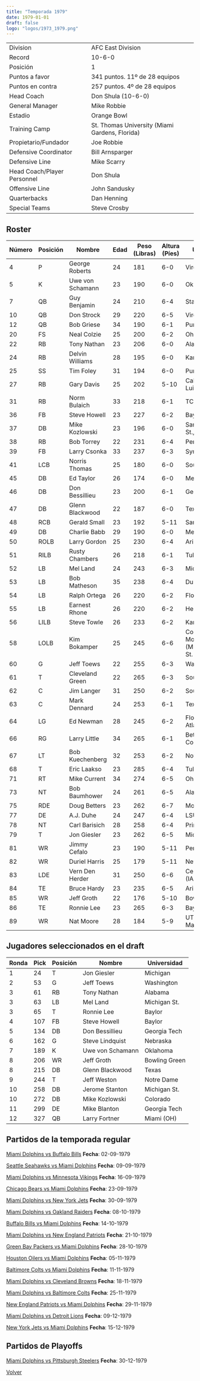 ```yaml
---
title: "Temporada 1979"
date: 1979-01-01
draft: false
logo: "logos/1973_1979.png"
---
```


|                      |                      |
|-------------------------|---------------------------|
| Division               | AFC East Division            |
| Record                 | 10-6-0              |
| Posición               | 1            |
| Puntos a favor         | 341 puntos. 11º de 28 equipos           |
| Puntos en contra       | 257 puntos. 4º de 28 equipos       |
| Head Coach             | Don Shula (10-6-0)               |
| General Manager        | Mike Robbie      |
| Estadio                | Orange Bowl             |
| Training Camp          | St. Thomas University (Miami Gardens, Florida)        |
| Propietario/Fundador | Joe Robbie |
| Defensive Coordinator | Bill Arnsparger |
| Defensive Line | Mike Scarry |
| Head Coach/Player Personnel | Don Shula |
| Offensive Line | John Sandusky |
| Quarterbacks | Dan Henning |
| Special Teams | Steve Crosby |


## Roster

| Número | Posición | Nombre           | Edad | Peso (Libras) | Altura (Píes) | Universidad          |
|--------|----------|------------------|------|---------------|---------------|----------------------|
| 4 | P | George Roberts | 24 | 181 | 6-0 | Virginia Tech |
| 5 | K | Uwe von Schamann | 23 | 190 | 6-0 | Oklahoma |
| 7 | QB | Guy Benjamin | 24 | 210 | 6-4 | Stanford |
| 10 | QB | Don Strock | 29 | 220 | 6-5 | Virginia Tech |
| 12 | QB | Bob Griese | 34 | 190 | 6-1 | Purdue |
| 20 | FS | Neal Colzie | 25 | 200 | 6-2 | Ohio St. |
| 22 | RB | Tony Nathan | 23 | 206 | 6-0 | Alabama |
| 24 | RB | Delvin Williams | 28 | 195 | 6-0 | Kansas |
| 25 | SS | Tim Foley | 31 | 194 | 6-0 | Purdue |
| 27 | RB | Gary Davis | 25 | 202 | 5-10 | Cal Poly-San Luis Obispo |
| 31 | RB | Norm Bulaich | 33 | 218 | 6-1 | TCU |
| 36 | FB | Steve Howell | 23 | 227 | 6-2 | Baylor |
| 37 | DB | Mike Kozlowski | 23 | 196 | 6-0 | San Diego St.,BYU,Colorado |
| 38 | RB | Bob Torrey | 22 | 231 | 6-4 | Penn St. |
| 39 | FB | Larry Csonka | 33 | 237 | 6-3 | Syracuse |
| 41 | LCB | Norris Thomas | 25 | 180 | 6-0 | Southern Miss |
| 45 | DB | Ed Taylor | 26 | 174 | 6-0 | Memphis |
| 46 | DB | Don Bessillieu | 23 | 200 | 6-1 | Georgia Tech |
| 47 | DB | Glenn Blackwood | 22 | 187 | 6-0 | Texas |
| 48 | RCB | Gerald Small | 23 | 192 | 5-11 | San Jose St. |
| 49 | DB | Charlie Babb | 29 | 190 | 6-0 | Memphis |
| 50 | ROLB | Larry Gordon | 25 | 230 | 6-4 | Arizona St. |
| 51 | RILB | Rusty Chambers | 26 | 218 | 6-1 | Tulane |
| 52 | LB | Mel Land | 24 | 243 | 6-3 | Michigan St. |
| 53 | LB | Bob Matheson | 35 | 238 | 6-4 | Duke |
| 54 | LB | Ralph Ortega | 26 | 220 | 6-2 | Florida |
| 55 | LB | Earnest Rhone | 26 | 220 | 6-2 | Henderson St. |
| 56 | LILB | Steve Towle | 26 | 233 | 6-2 | Kansas |
| 58 | LOLB | Kim Bokamper | 25 | 245 | 6-6 | Concordia-Moorhead (MN),San Jose St. |
| 60 | G | Jeff Toews | 22 | 255 | 6-3 | Washington |
| 61 | T | Cleveland Green | 22 | 265 | 6-3 | Southern |
| 62 | C | Jim Langer | 31 | 250 | 6-2 | South Dakota St. |
| 63 | C | Mark Dennard | 24 | 253 | 6-1 | Texas A&M |
| 64 | LG | Ed Newman | 28 | 245 | 6-2 | Florida Atlantic,Duke |
| 66 | RG | Larry Little | 34 | 265 | 6-1 | Bethune-Cookman |
| 67 | LT | Bob Kuechenberg | 32 | 253 | 6-2 | Notre Dame |
| 68 | T | Eric Laakso | 23 | 285 | 6-4 | Tulane |
| 71 | RT | Mike Current | 34 | 274 | 6-5 | Ohio St. |
| 73 | NT | Bob Baumhower | 24 | 261 | 6-5 | Alabama |
| 75 | RDE | Doug Betters | 23 | 262 | 6-7 | Montana,Nevada |
| 77 | DE | A.J. Duhe | 24 | 247 | 6-4 | LSU |
| 78 | NT | Carl Barisich | 28 | 258 | 6-4 | Princeton |
| 79 | T | Jon Giesler | 23 | 262 | 6-5 | Michigan |
| 81 | WR | Jimmy Cefalo | 23 | 190 | 5-11 | Penn St. |
| 82 | WR | Duriel Harris | 25 | 179 | 5-11 | New Mexico St. |
| 83 | LDE | Vern Den Herder | 31 | 250 | 6-6 | Central College (IA) |
| 84 | TE | Bruce Hardy | 23 | 235 | 6-5 | Arizona St. |
| 85 | WR | Jeff Groth | 22 | 176 | 5-10 | Bowling Green |
| 86 | TE | Ronnie Lee | 23 | 265 | 6-3 | Baylor |
| 89 | WR | Nat Moore | 28 | 184 | 5-9 | UT Martin,Florida |


## Jugadores seleccionados en el draft

| Ronda | Pick | Posición | Nombre           | Universidad          |
|-------|------|----------|------------------|----------------------|
| 1 | 24 | T | Jon Giesler | Michigan |
| 2 | 53 | G | Jeff Toews | Washington |
| 3 | 61 | RB | Tony Nathan | Alabama |
| 3 | 63 | LB | Mel Land | Michigan St. |
| 3 | 65 | T | Ronnie Lee | Baylor |
| 4 | 107 | FB | Steve Howell | Baylor |
| 5 | 134 | DB | Don Bessillieu | Georgia Tech |
| 6 | 162 | G | Steve Lindquist | Nebraska |
| 7 | 189 | K | Uwe von Schamann | Oklahoma |
| 8 | 206 | WR | Jeff Groth | Bowling Green |
| 8 | 215 | DB | Glenn Blackwood | Texas |
| 9 | 244 | T | Jeff Weston | Notre Dame |
| 10 | 258 | DB | Jerome Stanton | Michigan St. |
| 10 | 272 | DB | Mike Kozlowski | Colorado |
| 11 | 299 | DE | Mike Blanton | Georgia Tech |
| 12 | 327 | QB | Larry Fortner | Miami (OH) |


## Partidos de la temporada regular

[Miami Dolphins vs Buffalo Bills](/historia/partidos/mia-buf-19790902) **Fecha**: 02-09-1979

[Seattle Seahawks vs Miami Dolphins](/historia/partidos/sea-mia-19790909) **Fecha**: 09-09-1979

[Miami Dolphins vs Minnesota Vikings](/historia/partidos/mia-min-19790916) **Fecha**: 16-09-1979

[Chicago Bears vs Miami Dolphins](/historia/partidos/chi-mia-19790923) **Fecha**: 23-09-1979

[Miami Dolphins vs New York Jets](/historia/partidos/mia-nyj-19790930) **Fecha**: 30-09-1979

[Miami Dolphins vs Oakland Raiders](/historia/partidos/mia-oak-19791008) **Fecha**: 08-10-1979

[Buffalo Bills vs Miami Dolphins](/historia/partidos/buf-mia-19791014) **Fecha**: 14-10-1979

[Miami Dolphins vs New England Patriots](/historia/partidos/mia-ne-19791021) **Fecha**: 21-10-1979

[Green Bay Packers vs Miami Dolphins](/historia/partidos/gb-mia-19791028) **Fecha**: 28-10-1979

[Houston Oilers vs Miami Dolphins](/historia/partidos/hou-mia-19791105) **Fecha**: 05-11-1979

[Baltimore Colts vs Miami Dolphins](/historia/partidos/clt-mia-19791111) **Fecha**: 11-11-1979

[Miami Dolphins vs Cleveland Browns](/historia/partidos/mia-cle-19791118) **Fecha**: 18-11-1979

[Miami Dolphins vs Baltimore Colts](/historia/partidos/mia-clt-19791125) **Fecha**: 25-11-1979

[New England Patriots vs Miami Dolphins](/historia/partidos/ne-mia-19791129) **Fecha**: 29-11-1979

[Miami Dolphins vs Detroit Lions](/historia/partidos/mia-det-19791209) **Fecha**: 09-12-1979

[New York Jets vs Miami Dolphins](/historia/partidos/nyj-mia-19791215) **Fecha**: 15-12-1979




## Partidos de Playoffs

[Miami Dolphins vs Pittsburgh Steelers](/historia/partidos/mia-pit-19791230) **Fecha**: 30-12-1979




[Volver](/historia)